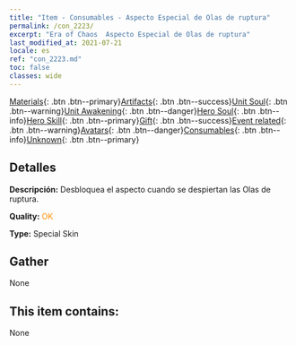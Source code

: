 ```yaml
---
title: "Item - Consumables - Aspecto Especial de Olas de ruptura"
permalink: /con_2223/
excerpt: "Era of Chaos  Aspecto Especial de Olas de ruptura"
last_modified_at: 2021-07-21
locale: es
ref: "con_2223.md"
toc: false
classes: wide
---
```

 [Materials](/ItemsES/){: .btn .btn--primary}[Artifacts](/ItemsES/Artifacts/){: .btn .btn--success}[Unit Soul](/ItemsES/UnitSoul/){: .btn .btn--warning}[Unit Awakening](/ItemsES/UnitAwakening/){: .btn .btn--danger}[Hero Soul](/ItemsES/HeroSoul/){: .btn .btn--info}[Hero Skill](/ItemsES/HeroSkill/){: .btn .btn--primary}[Gift](/ItemsES/Gift/){: .btn .btn--success}[Event related](/ItemsES/Events/){: .btn .btn--warning}[Avatars](/ItemsES/Avatars/){: .btn .btn--danger}[Consumables](/ItemsES/Consumables/){: .btn .btn--info}[Unknown](/ItemsES/Unknown/){: .btn .btn--primary}

## Detalles
 **Descripción:** Desbloquea el aspecto cuando se despiertan las Olas de ruptura.

 **Quality:** <span style="color: #FF8C00">OK</span>

 **Type:** Special Skin

## Gather

  None

## This item contains:

  None

